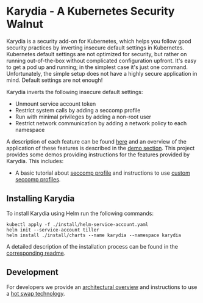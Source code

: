 # Karydia - A Kubernetes Security Walnut
Karydia is a security add-on for Kubernetes, which helps you follow good security practices by inverting insecure default settings in Kubernetes. Kubernetes default settings are not optimized for security, but rather on running out-of-the-box without complicated configuration upfront. It's easy to get a pod up and running; in the simplest case it's just one command. Unfortunately, the simple setup does not have a highly secure application in mind. Default settings are not enough!

Karydia inverts the following insecure default settings:
* Unmount service account token
* Restrict system calls by adding a seccomp profile
* Run with minimal privileges by adding a non-root user
* Restrict network communication by adding a network policy to each namespace

A description of each feature can be found [here](./features.md) and an overview of the application of these features is described in the [demo section](./demos/overview.md). This project provides some demos providing instructions for the features provided by Karydia. This includes:
- A basic tutorial about [seccomp profile](./demos/seccomp.md) and instructions to use [custom seccomp profiles](custom_seccomp.nd).

## Installing Karydia
To install Karydia using Helm run the following commands:
```
kubectl apply -f ./install/helm-service-account.yaml
helm init --service-account tiller
helm install ./install/charts --name karydia --namespace karydia
```

A detailed description of the installation process can be found in the [corresponding readme](../install/README.md).

## Development
For developers we provide an [architectural overview](./devel/architecture.md) and instructions to use a [hot swap technology](./devel/hotswap.md).
